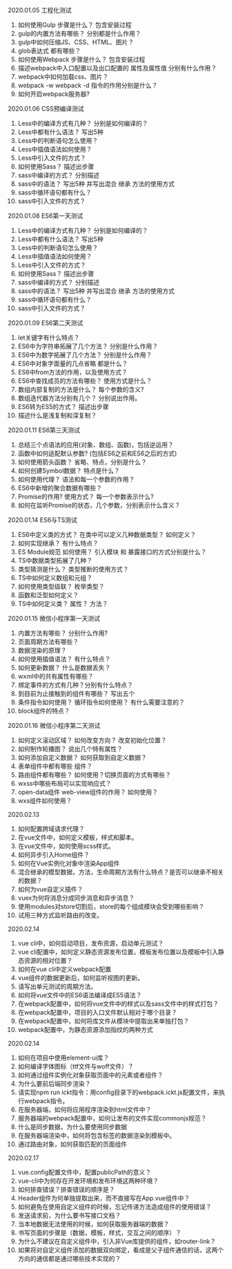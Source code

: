 2020.01.05 工程化测试
1. 如何使用Gulp 步骤是什么？ 包含安装过程
2. gulp的内置方法有哪些？ 分别都是什么作用？
3. gulp中如何压缩JS、CSS、HTML、图片？
4. glob表达式 都有哪些？
5. 如何使用Webpack  步骤是什么？ 包含安装过程
6. 描述webpack中入口配置以及出口配置的 属性及属性值 分别有什么作用？
7. webpack中如何加载css、图片？
8. webpack -w  webpack -d 指令的作用分别是什么？
9. 如何开启webpack服务器?

2020.01.06 CSS预编译测试
1. Less中的编译方式有几种？ 分别是如何编译的？
2. Less中都有什么语法？ 写出5种
3. Less中的判断语句怎么使用？
4. Less中插值语法如何使用？
5. Less中引入文件的方式？
6. 如何使用Sass？ 描述出步骤
7. sass中编译的方式？ 分别描述
8. sass中的语法？ 写出5种  并写出混合 继承 方法的使用方式
9. sass中循环语句都有什么？
10. sass中引入文件的方式？

2020.01.08 ES6第一天测试
1. Less中的编译方式有几种？ 分别是如何编译的？
2. Less中都有什么语法？ 写出5种
3. Less中的判断语句怎么使用？
4. Less中插值语法如何使用？
5. Less中引入文件的方式？
6. 如何使用Sass？ 描述出步骤
7. sass中编译的方式？ 分别描述
8. sass中的语法？ 写出5种  并写出混合 继承 方法的使用方式
9. sass中循环语句都有什么？
10. sass中引入文件的方式？

2020.01.09 ES6第二天测试
1. let关键字有什么特点？
2. ES6中为字符串拓展了几个方法？ 分别是什么作用？
3. ES6中为数字拓展了几个方法？ 分别是什么作用？
4. ES6中对象字面量的几点省略 都是什么？
5. ES6中from方法的作用，以及使用方式？
6. ES6中查找成员的方法有哪些？ 使用方式是什么？
7. 数组内部复制的方法是什么？ 每个参数的含义?
8. 数组迭代器方法分别有几个？ 分别说出作用。
9. ES6转为ES5的方式？ 描述出步骤
10. 描述什么是浅复制和深复制？

2020.01.11 ES6第三天测试
1. 总结三个点语法的应用(对象、数组、函数)，包括逆运用？
2. 函数中如何适配默认参数? (包括ES6之前和ES6之后的方式)
3. 如何使用箭头函数？ 省略、特点，分别是什么？
4. 如何创建Symbol数据？ 特点是什么？
5. 如何使用代理？ 语法和每一个参数的作用？
6. ES6中新增的聚合数据有哪些？
7. Promise的作用? 使用方式？ 每一个参数表示什么?
8. 如何在监听Promise的状态，几个参数，分别表示什么含义？

2020.01.14 ES6与TS测试
1. ES6中定义类的方式？ 在类中可以定义几种数据类型？ 如何定义？
2. 如何实现继承？ 有什么特点？
3. ES Module规范 如何使用？ 引入模块 和 暴露接口的方式分别是什么？
4. TS中数据类型拓展了几种？
5. 类型猜测是什么？ 类型推断的使用方式？
6. TS中如何定义数组和元组？
7. 如何使用类型级联？ 枚举类型？
8. 函数和泛型如何定义？
9. TS中如何定义类？ 属性？ 方法？

2020.01.15 微信小程序第一天测试
1. 内置方法有哪些？ 分别什么作用?
2. 页面周期方法有哪些？
3. 数据渲染的原理？
4. 如何使用插值语法？ 有什么特点？
5. 如何更新数据？ 什么是数据丢失？
6. wxml中的共有属性有哪些？
7. 绑定事件的方式有几种？分别有什么特点？
8. 到目前为止接触到的组件有哪些？ 写出五个
9. 条件指令如何使用？  循环指令如何使用？ 有什么需要注意的？
10. block组件的特点？

2020.01.16 微信小程序第二天测试
1. 如何定义滚动区域？ 如何改变方向？ 改变初始化位置？
2. 如何制作轮播图？  说出几个特有属性？
3. 如何添加自定义数据？ 如何获取到自定义数据？
4. 表单组件中都有哪些 组件？
5. 路由组件都有哪些？ 如何使用？切换页面的方式有哪些？
6. wxss中哪些布局可以实现响应式？
7. open-data组件 web-view组件的作用？ 如何使用？
8. wxs组件如何使用？

2020.02.13
1. 如何配置跨域请求代理？
2. 在vue文件中，如何定义模板，样式和脚本。
3. 在vue文件中，如何使用scss样式。
4. 如何异步引入Home组件？
5. 如何在Vue实例化对象中渲染App组件
6. 混合继承的模型数据，方法，生命周期方法有什么特点？是否可以继承不相关的数据？
7. 如何为vue自定义插件？
8. vuex为何将消息分成同步消息和异步消息？
9. 使用modules对store切割后，store的每个组成模块会受到哪些影响？
10. 试用三种方式监听路由的改变。

2020.02.14
1. vue cli中，如何启动项目，发布资源，启动单元测试？
2. vue cli配置中，如何定义静态资源发布位置，模板发布位置以及模板中引入静态资源的相对位置？
3. 如何在vue cli中定义webpack配置
4. vue组件的数据更新后，如何监听视图的更新。
5. 请写出单元测试的周期方法。
6. 如何将vue文件中的ES6语法编译成ES5语法？
7. 在webpack配置中，如何将vue文件中的样式以及sass文件中的样式打包？
8. 在webpack配置中，项目的入口文件默认相对于哪个目录？
9. 在webpack配置中，如何将库文件从模块中提取出来单独打包？
10. webpack配置中，为静态资源添加指纹的两种方式

2020.02.14
1. 如何在项目中使用element-ui库？
2. 如何编译字体图标（ttf文件与woff文件）？
3. 如何通过组件实例化对象获取页面中的元素或者组件？
4. 为什么要前后端同步渲染？
5. 请实现npm run ickt指令：用config目录下的webpack.ickt.js配置文件，来执行webpack指令。
6. 在服务器端，如何将应用程序渲染到html文件中？
7. 服务器端的webpack配置中，如何让发布的文件实现commonjs规范？
8. 什么是同步数据，为什么要使用同步数据
9. 在服务器端渲染中，如何将包含标签的数据渲染到模板中。
10. 通过路由对象，如何获取匹配的页面组件

2020.02.17
1. vue.config配置文件中，配置publicPath的意义？
2. vue-cli中为何存在开发环境和发布环境这两种环境？
3. 如何排查错误？排查错误的顺序是？
4. Header组件为何单独提取出来，而不直接写在App.vue组件中？
5. 如何避免在使用自定义组件的时候，忘记传递方法造成组件的使用错误？
6. 发送请求前，为什么要书写接口文档？
7. 当本地数据无法使用的时候，如何获取服务器端的数据？
8. 书写页面的步骤是（数据，模板，样式，交互之间的顺序）？
9. 为什么不建议在自定义组件中，引入非Vue库提供的组件，如router-link？
10. 如果将对自定义组件添加的数据双向绑定，看成是父子组件通信的话，这两个方向的通信都是通过哪些技术实现的？